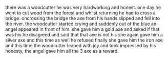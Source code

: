there was a woodcutter he was very hardworking and honest.
one day he went to cut wood from the forest and whilst returning he had to cross a bridge.
oncrossing the bridge the axe from his hands slipped and fell into the river.
the woodcutter started crying and suddenly out of the blue an angel appeared in front of him.
she gave him a gold axe and asked if that was his
he disagreed and said that that axe is not his
she again gave him a silver axe and this time as well he refused
finally she gave him the iron axe and this time the woodcutter leaped with joy and took
impressed by his honesty, the angel gave him all the 3 axe as a reward.